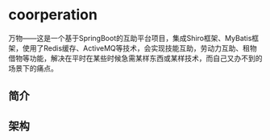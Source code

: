# coorperation
万物——这是一个基于SpringBoot的互助平台项目，集成Shiro框架、MyBatis框架，使用了Redis缓存、ActiveMQ等技术，会实现技能互助，劳动力互助、租物借物等功能，解决在平时在某些时候急需某样东西或某样技术，而自己又办不到的场景下的痛点。
## 简介
## 架构

